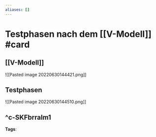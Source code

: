 ```yaml
---
aliases: []
---
```


# Testphasen nach dem [[V-Modell]] #card
## [[V-Modell]] 
![[Pasted image 20220630144421.png]]
## Testphasen
![[Pasted image 20220630144510.png]]

^c-SKFbrralm1
---
**Tags**: 